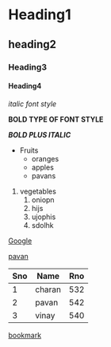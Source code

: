 # Heading1
## heading2
### Heading3
#### Heading4
*italic font style*

**BOLD TYPE OF FONT STYLE**

***BOLD PLUS ITALIC***

* Fruits
  * oranges
  * apples
  * pavans
 
 
 1. vegetables
    1. oniopn
    2. hijs
    3. ujophis
    4. sdolhk

 [Google](https://www.google.com/search?channel=fs&client=ubuntu&q=vrsec)
 
 
 [pavan](https://cdn.vox-cdn.com/thumbor/oFGuiTBJrDBPPz3G_C8ewGzq-dE=/1400x1400/filters:format(jpeg)/cdn.vox-cdn.com/assets/4867012/Macaca_nigra_self-portrait__rotated_and_cropped_.jpg)


Sno|Name|Rno
----|----|----
1|charan|532
2|pavan|542
3|vinay|540

[bookmark](https://docs.github.com/en/github/writing-on-github/getting-started-with-writing-and-formatting-on-github/basic-writing-and-formatting-syntax)
